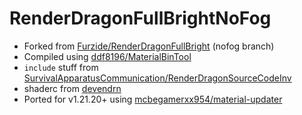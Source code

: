 # RenderDragonFullBrightNoFog

* Forked from [Furzide/RenderDragonFullBright](github.com/Furzide/RenderDragonFullBright/tree/nofog) (nofog branch)
* Compiled using [ddf8196/MaterialBinTool](https://github.com/ddf8196/MaterialBinTool)
* `include` stuff from [SurvivalApparatusCommunication/RenderDragonSourceCodeInv](https://github.com/SurvivalApparatusCommunication/RenderDragonSourceCodeInv/tree/1.20.60/include)
* shaderc from [devendrn](https://github.com/devendrn/newb-shader/releases/dev)
* Ported for v1.21.20+ using [mcbegamerxx954/material-updater](https://github.com/mcbegamerxx954/material-updater)
